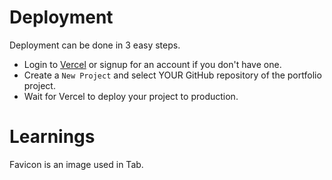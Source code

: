 # Deployment

Deployment can be done in 3 easy steps.

- Login to [Vercel](https://vercel.com) or signup for an account if you don't have one.
- Create a `New Project` and select YOUR GitHub repository of the portfolio project.
- Wait for Vercel to deploy your project to production.


# Learnings

Favicon is an image used in Tab.